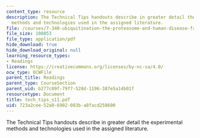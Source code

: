 ```yaml
---
content_type: resource
description: The Technical Tips handouts describe in greater detail the experimental
  methods and technologies used in the assigned literature.
file: /courses/7-340-ubiquitination-the-proteasome-and-human-disease-fall-2004/723a2cee52a06902083ba8facd258600_tech_tips_s11.pdf
file_size: 108053
file_type: application/pdf
hide_download: true
hide_download_original: null
learning_resource_types:
- Readings
license: https://creativecommons.org/licenses/by-nc-sa/4.0/
ocw_type: OCWFile
parent_title: Readings
parent_type: CourseSection
parent_uid: b277c09f-79f7-528d-1196-387e5a14b01f
resourcetype: Document
title: tech_tips_s11.pdf
uid: 723a2cee-52a0-6902-083b-a8facd258600
---
```

The Technical Tips handouts describe in greater detail the experimental methods and technologies used in the assigned literature.